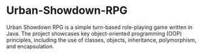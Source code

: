 # Urban-Showdown-RPG
Urban Showdown RPG is a simple turn-based role-playing game written in Java. The project showcases key object-oriented programming (OOP) principles, including the use of classes, objects, inheritance, polymorphism, and encapsulation.
